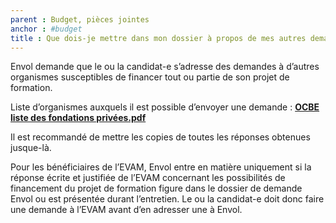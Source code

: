 ```yaml
---
parent : Budget, pièces jointes
anchor : #budget
title : Que dois-je mettre dans mon dossier à propos de mes autres demandes de bourses ?
---
```

Envol demande que le ou la candidat-e s’adresse des demandes à d’autres organismes susceptibles de financer tout ou partie de son projet de formation.

Liste d’organismes auxquels il est possible d’envoyer une demande : [__OCBE liste des fondations privées.pdf__](https://google.com)

Il est recommandé de mettre les copies de toutes les réponses obtenues jusque-là.

Pour les bénéficiaires de l’EVAM, Envol entre en matière uniquement si la réponse écrite et 
justifiée de l’EVAM concernant les possibilités de financement du projet de formation figure dans le dossier de demande Envol ou est présentée durant l’entretien. Le ou la candidat-e doit donc faire une demande à l’EVAM avant d’en adresser une à Envol.
